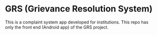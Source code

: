 # GRS (Grievance Resolution System)
This is a complaint system app developed for institutions. This repo has only the front end (Android app) of the GRS project.
